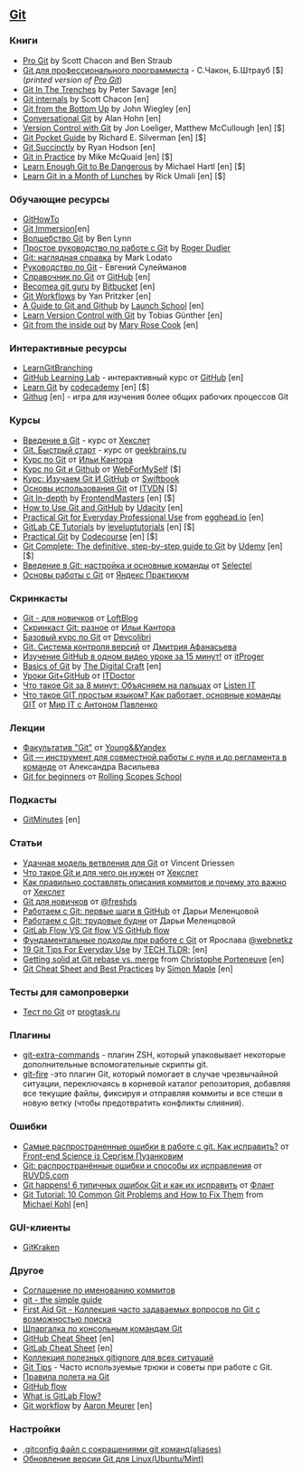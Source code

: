 ## [Git](https://git-scm.com/) 

### Книги
- [Pro Git](http://git-scm.com/book/ru/v2) by Scott Chacon and Ben Straub
- [Git для профессионального программиста](https://www.ozon.ru/context/detail/id/147725679/) - С.Чакон, Б.Штрауб [$] 
(_printed version of [Pro Git](http://git-scm.com/book/ru/v2)_) 
- [Git In The Trenches](http://cbx33.github.io/gitt/download.html) by Peter Savage [en]
- [Git internals](https://github.com/pluralsight/git-internals-pdf/raw/master/drafts/peepcode-git.pdf) by 
Scott Chacon [en]
- [Git from the Bottom Up](https://jwiegley.github.io/git-from-the-bottom-up/) by John Wiegley [en]
- [Conversational Git](http://blog.anvard.org/conversational-git/) by Alan Hohn [en]
- [Version Control with Git](http://shop.oreilly.com/product/0636920022862.do) by Jon Loeliger, Matthew McCullough [en] 
[$]
- [Git Pocket Guide](http://shop.oreilly.com/product/0636920024972.do) by Richard E. Silverman [en] [$]
- [Git Succinctly](https://www.syncfusion.com/ebooks/git) by Ryan Hodson [en]
- [Git in Practice](https://www.manning.com/books/git-in-practice) by Mike McQuaid [en] [$]
- [Learn Enough Git to Be Dangerous](https://www.learnenough.com/git-tutorial) by Michael Hartl [en] [$]
- [Learn Git in a Month of Lunches](https://www.manning.com/books/learn-git-in-a-month-of-lunches) by Rick Umali [en]
[$]

### Обучающие ресурсы
- [GitHowTo](https://githowto.com/ru)
- [Git Immersion](http://gitimmersion.com/)[en]
- [Волшебство Git](http://www-cs-students.stanford.edu/~blynn/gitmagic/intl/ru) by Ben Lynn
- [Простое руководство по работе с Git](http://rogerdudler.github.io/git-guide/index.ru.html) by 
[Roger Dudler](https://twitter.com/rogerdudler)
- [Git: наглядная справка](http://marklodato.github.io/visual-git-guide/index-ru.html) by Mark Lodato
- [Руководство по Git](http://proselyte.net/tutorials/git) - Евгений Сулейманов
- [Справочник по Git](https://guides.github.com/introduction/git-handbook/) от [GitHub](https://github.com/) [en]
- [Becomea git guru](https://www.atlassian.com/git/tutorials) by [Bitbucket](https://bitbucket.org/) [en]
- [Git Workflows](https://github.com/skwp/git-workflows-book) by Yan Pritzker [en]
- [A Guide to Git and Github](https://launchschool.com/books/git) by [Launch School](https://launchschool.com/) [en]
- [Learn Version Control with Git](https://www.git-tower.com/learn/git/ebook/en/command-line/introduction) by 
Tobias Günther [en]
- [Git from the inside out](https://codewords.recurse.com/issues/two/git-from-the-inside-out) by 
[Mary Rose Cook](https://maryrosecook.com/) [en]

### Интерактивные ресурсы
- [LearnGitBranching](https://learngitbranching.js.org/)
- [GitHub Learning Lab](https://github.com/apps/github-learning-lab) - интерактивный курс от 
[GitHub](https://github.com/) [en]
- [Learn Git](https://www.codecademy.com/learn/learn-git#course-landing-page) by 
[codecademy](https://www.codecademy.com/) [en] [$]
- [Githug](https://github.com/Gazler/githug) [en] - игра для изучения более общих рабочих процессов Git

### Курсы
- [Введение в Git](https://ru.hexlet.io/courses/intro_to_git) - курс от [Хекслет](https://ru.hexlet.io/)
- [Git. Быстрый старт](https://geekbrains.ru/courses/1117) - курс от [geekbrains.ru](https://geekbrains.ru)
- [Курc по Git](https://learn.javascript.ru/screencast/git#skip-add) от 
[Ильи Кантора](https://learn.javascript.ru/)
- [Курс по Git и Github](https://webformyself.com/category/premium/javascript-premium/gitpremium/) от 
[WebForMySelf](https://webformyself.com/) [$]
- [Курс: Изучаем Git И GitHub](https://swiftbook.ru/contents/git-and-github/) от [Swiftbook](https://swiftbook.ru/)
- [Основы использования Git](https://itvdn.com/ru/video/basics-using-git) от [ITVDN](https://itvdn.com/ru) [$]
- [Git In-depth](https://frontendmasters.com/courses/git-in-depth/) by
[FrontendMasters](https://frontendmasters.com/) [en] [$]
 - [How to Use Git and GitHub](https://www.udacity.com/course/how-to-use-git-and-github--ud775) by
 [Udacity](https://www.udacity.com/) [en]
 - [Practical Git for Everyday Professional Use](https://egghead.io/courses/practical-git-for-everyday-professional-use)
 from [egghead.io](https://egghead.io/) [en]
 - [GitLab CE Tutorials](https://www.leveluptutorials.com/tutorials/gitlab-ce-tutorials) by 
 [leveluptutorials](https://www.leveluptutorials.com/) [en] [$]
 - [Practical Git](https://codecourse.com/watch/practical-git?part=263-untracking-tracked-files) by
 [Codecourse](https://codecourse.com/) [en] [$]
 - [Git Complete: The definitive, step-by-step guide to Git](https://www.udemy.com/git-complete/) by
 [Udemy](https://www.udemy.com/) [en] [$]
 - [Введение в Git: настройка и основные команды](https://selectel.ru/blog/tutorials/git-setup-and-common-commands/) от
[Selectel](https://selectel.ru/)
 - [Основы работы с Git](https://practicum.yandex.ru/git-basics/) от [Яндекс Практикум](https://practicum.yandex.ru/)

### Скринкасты
- [Git - для новичков](https://www.youtube.com/watch?list=PLY4rE9dstrJyTdVJpv7FibSaXB4BHPInb&v=PEKN8NtBDQ0) от 
[LoftBlog](https://loftblog.ru/)
- [Скринкаст Git: разное](https://www.youtube.com/watch?v=lHacJuru1bc&list=PLDyvV36pndZEB7kWWocU4QSn-G78LoaEE) от 
[Ильи Кантора](https://learn.javascript.ru/)
- [Базовый курс по Git](https://www.youtube.com/watch?list=PLIU76b8Cjem5B3sufBJ_KFTpKkMEvaTQR&v=en6gms6e54Q) от
[Devcolibri](https://devcolibri.com/)
- [Git. Система контроля версий](https://www.youtube.com/watch?v=mpK_MYb38zs&list=PLoonZ8wII66iUm84o7nadL-oqINzBLk5g) от
[Дмитрия Афанасьева](https://www.youtube.com/channel/UCLwG2LUXE5-o5q-8uvlV1ig)
- [Изучение GitHub в одном видео уроке за 15 минут!](https://itproger.com/course/one-lesson/6) от
[itProger](https://itproger.com/)
- [Basics of Git](https://www.youtube.com/playlist?list=PLAkMqlQoeMegAgYKT-Ij20WMaF28mXHmc) by 
[The Digital Craft](https://thedigitalcraft.com/) [en]
- [Уроки Git+GitHub](https://www.youtube.com/watch?v=JdUzxh8miQw&list=PLuY6eeDuleIOMB2R_Kky05ZfiAx2_pbAH) от 
[ITDoctor](https://www.youtube.com/c/ITDoctor)
- [Что такое Git за 8 минут: Объясняем на пальцах](https://www.youtube.com/watch?v=G4f9OH4IQE8&ab_channel=ListenIT) от
[Listen IT](https://www.youtube.com/@ListenIT_channel)
- [Что такое GIT простым языком? Как работает, основные команды GIT](https://youtu.be/buygCuSqBsA?si=I-9ws6ml55iDMlMB) 
от [Мир IT с Антоном Павленко](https://www.youtube.com/@pavlenkoat)

### Лекции
- [Факультатив "Git"](https://www.youtube.com/watch?v=pkjarFNyVGE) от 
[Young&&Yandex](https://www.youtube.com/@Young_and_Yandex)
- [Git — инструмент для совместной работы с нуля и до регламента в команде](https://www.youtube.com/watch?v=XfpNNPo5ypk) 
от Александра Васильева
- [Git for beginners](https://www.youtube.com/watch?v=6i0Wg-Pohg8) от 
[Rolling Scopes School](https://www.youtube.com/@RollingScopesSchool)

### Подкасты
- [GitMinutes](http://www.gitminutes.com/) [en]

### Статьи
- [Удачная модель ветвления для Git](https://habr.com/ru/post/106912/) от Vincent Driessen
- [Что такое Git и для чего он нужен](https://guides.hexlet.io/ru/git-guide/) от [Хекслет](https://ru.hexlet.io/)
- [Как правильно составлять описания коммитов и почему это важно](https://ru.hexlet.io/blog/posts/git-commit-message) 
от [Хекслет](https://ru.hexlet.io/)
- [Git для новичков](https://habr.com/ru/articles/541258/) от [@freshds](https://habr.com/ru/users/freshds/)
- [Работаем с Git: первые шаги в GitHub](https://habr.com/ru/companies/yandex_praktikum/articles/700708/) от 
Дарьи Меленцовой
- [Работаем с Git: трудовые будни](https://habr.com/ru/companies/yandex_praktikum/articles/728302/) от Дарьи Меленцовой
- [GitLab Flow VS Git flow VS GitHub flow](https://yapro.ru/article/6172)
- [Фундаментальные подходы при работе с Git](https://habr.com/ru/articles/765264/) от 
Ярослава [@webnetkz](https://habr.com/ru/users/webnetkz/)
- [19 Git Tips For Everyday Use](https://techtldr.com/19-git-tips-for-everyday-use/) by 
[TECH TLDR;](https://techtldr.com/) [en]
- [Getting solid at Git rebase vs. merge](https://medium.com/@porteneuve/getting-solid-at-git-rebase-vs-merge-4fa1a48c53aa)
 from [Christophe Porteneuve](https://medium.com/@porteneuve) [en]
- [Git Cheat Sheet and Best Practices](https://www.jrebel.com/blog/git-cheat-sheet) by 
[Simon Maple](https://www.jrebel.com/blog/git-cheat-sheet#authorsimonmaple) [en]

### Тесты для самопроверки
- [Тест по Git](https://progtask.ru/test-po-git/) от [progtask.ru](https://progtask.ru/)

### Плагины
- [git-extra-commands](https://github.com/unixorn/git-extra-commands) - плагин ZSH, который упаковывает некоторые
  дополнительные вспомогательные скрипты git.
- [git-fire](https://github.com/qw3rtman/git-fire) -это плагин Git, который помогает в случае чрезвычайной ситуации, 
переключаясь в корневой каталог репозитория, добавляя все текущие файлы, фиксируя и отправляя коммиты и все cтеши в 
новую ветку (чтобы предотвратить конфликты слияния).

### Ошибки
- [Самые распространенные ошибки в работе с git. Как исправить?](https://www.youtube.com/watch?v=2aTc37XwSj0) от
  [Front-end Science із Сергієм Пузанковим](https://www.youtube.com/@frontendscience)
- [Git: распространённые ошибки и способы их исправления](https://habr.com/ru/companies/ruvds/articles/423015/) от
  [RUVDS.com](https://ruvds.com/)
- [Git happens! 6 типичных ошибок Git и как их исправить](https://habr.com/ru/companies/flant/articles/419733/) от
  [Флант](https://habr.com/ru/companies/flant/profile/)
- [Git Tutorial: 10 Common Git Problems and How to Fix Them](https://www.codementor.io/@citizen428/git-tutorial-10-common-git-problems-and-how-to-fix-them-aajv0katd)
  from [Michael Kohl](https://www.codementor.io/@citizen428) [en]

### GUI-клиенты
- [GitKraken](https://www.gitkraken.com/)

### Другое
- [Соглашение по именованию коммитов](https://www.conventionalcommits.org/ru/v1.0.0/)
- [git - the simple guide](http://up1.github.io/git-guide/index.ru.html)
- [First Aid Git - Коллекция часто задаваемых вопросов по Git с возможностью поиска](http://firstaidgit.ru/) 
- [Шпаргалка по консольным командам Git](https://github.com/nicothin/web-development/tree/master/git)
- [GitHub Cheat Sheet](https://github.com/tiimgreen/github-cheat-sheet/blob/master/README.md) [en]
- [GitLab Cheat Sheet](https://about.gitlab.com/images/press/git-cheat-sheet.pdf) [en]
- [Коллекция полезных gitignore для всех ситуаций](https://github.com/github/gitignore)
- [Git Tips](https://github.com/Imangazaliev/git-tips) - Часто используемые трюки и советы при работе с Git.
- [Правила полета на Git](https://github.com/k88hudson/git-flight-rules/blob/master/README_ru.md)
- [GitHub flow](https://docs.github.com/en/get-started/quickstart/github-flow)
- [What is GitLab Flow?](https://about.gitlab.com/topics/version-control/what-is-gitlab-flow/)
- [Git workflow](https://github.com/asmeurer/git-workflow) by [Aaron Meurer](https://github.com/asmeurer) [en]

### Настройки
- [.gitconfig файл с сокращениями git команд(aliases)](https://gist.github.com/Yunique33/bd4c7e053e23fe6806088c3255e83073)
- [Обновление версии Git для Linux(Ubuntu/Mint)](https://gist.github.com/Yunique33/048ba5153dee39859216ce3b6a15b7cc)
